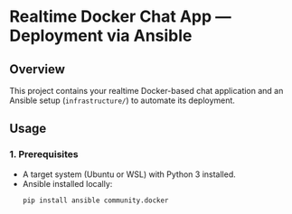 # Realtime Docker Chat App — Deployment via Ansible

## Overview
This project contains your realtime Docker-based chat application and an Ansible setup (`infrastructure/`) to automate its deployment.

## Usage

### 1. Prerequisites
- A target system (Ubuntu or WSL) with Python 3 installed.
- Ansible installed locally:
  ```bash
  pip install ansible community.docker
